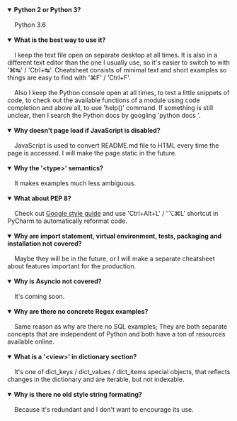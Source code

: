<details open><summary><strong>Python 2 or Python 3?</strong></summary><br>
&nbsp;&nbsp;&nbsp;&nbsp;Python 3.6
</details><br>

<details open><summary><strong>What is the best way to use it?</strong></summary><br>
&nbsp;&nbsp;&nbsp;&nbsp;I keep the text file open on separate desktop at all times. It is also in a different text editor than the one I usually use, so it's easier to switch to with '⌘↹' / 'Ctrl+↹'. Cheatsheet consists of minimal text and short examples so things are easy to find with '⌘F' / 'Ctrl+F'.<br><br>
&nbsp;&nbsp;&nbsp;&nbsp;Also I keep the Python console open at all times, to test a little snippets of code, to check out the available functions of a module using code completion and above all, to use 'help(<module/object/function>)' command. If something is still unclear, then I search the Python docs by googling 'python docs <module/function>'.
</details><br>

<details open><summary><strong>Why doesn't page load if JavaScript is disabled?</strong></summary><br>
&nbsp;&nbsp;&nbsp;&nbsp;JavaScript is used to convert README.md file to HTML every time the page is accessed. I will make the page static in the future.
</details><br>

<details open><summary><strong>Why the '&lt;type&gt;' semantics?</strong></summary><br>
&nbsp;&nbsp;&nbsp;&nbsp;It makes examples much less ambiguous.
</details><br>

<details open><summary><strong>What about PEP 8?</strong></summary><br>
&nbsp;&nbsp;&nbsp;&nbsp;Check out <a href="https://google.github.io/styleguide/pyguide.html">Google style guide</a> and use 'Ctrl+Alt+L' / '⌥⌘L' shortcut in PyCharm to automatically reformat code.
</details><br>

<details open><summary><strong>Why are import statement, virtual environment, tests, packaging and installation not covered?</strong></summary><br>
&nbsp;&nbsp;&nbsp;&nbsp;Maybe they will be in the future, or I will make a separate cheatsheet about features important for the production.
</details><br>

<details open><summary><strong>Why is Asyncio not covered?</strong></summary><br>
&nbsp;&nbsp;&nbsp;&nbsp;It's coming soon.
</details><br>

<details open><summary><strong>Why are there no concrete Regex examples?</strong></summary><br>
&nbsp;&nbsp;&nbsp;&nbsp;Same reason as why are there no SQL examples; They are both separate concepts that are independent of Python and both have a ton of resources available online.
</details><br>

<details open><summary><strong>What is a '&lt;view&gt;' in dictionary section?</strong></summary><br>
&nbsp;&nbsp;&nbsp;&nbsp;It's one of dict_keys / dict_values / dict_items special objects, that reflects changes in the dictionary and are iterable, but not indexable.
</details><br>

<details open><summary><strong>Why is there no old style string formating?</strong></summary><br>
&nbsp;&nbsp;&nbsp;&nbsp;Because it's redundant and I don't want to encourage its use.
</details><br>
